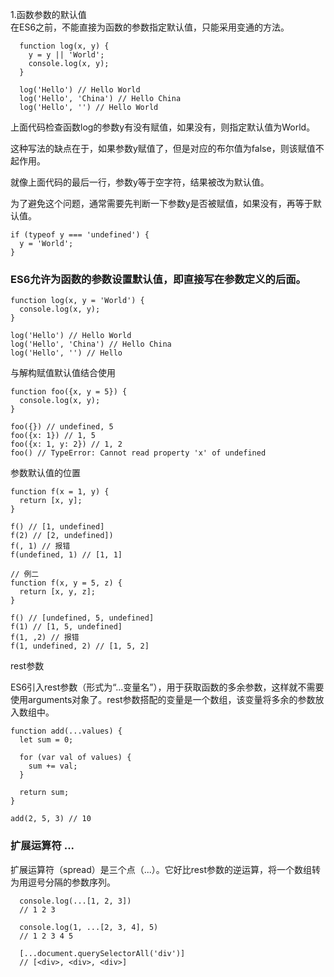 1.函数参数的默认值<br>
在ES6之前，不能直接为函数的参数指定默认值，只能采用变通的方法。

      function log(x, y) {
        y = y || 'World';
        console.log(x, y);
      }
      
      log('Hello') // Hello World
      log('Hello', 'China') // Hello China
      log('Hello', '') // Hello World
      
上面代码检查函数log的参数y有没有赋值，如果没有，则指定默认值为World。<br>

这种写法的缺点在于，如果参数y赋值了，但是对应的布尔值为false，则该赋值不起作用。<br>

就像上面代码的最后一行，参数y等于空字符，结果被改为默认值。<br>

为了避免这个问题，通常需要先判断一下参数y是否被赋值，如果没有，再等于默认值。<br>

    if (typeof y === 'undefined') {
      y = 'World';
    }
    
<h3>ES6允许为函数的参数设置默认值，即直接写在参数定义的后面。</h3>

    function log(x, y = 'World') {
      console.log(x, y);
    }
    
    log('Hello') // Hello World
    log('Hello', 'China') // Hello China
    log('Hello', '') // Hello

与解构赋值默认值结合使用

    function foo({x, y = 5}) {
      console.log(x, y);
    }
    
    foo({}) // undefined, 5
    foo({x: 1}) // 1, 5
    foo({x: 1, y: 2}) // 1, 2
    foo() // TypeError: Cannot read property 'x' of undefined

参数默认值的位置

    function f(x = 1, y) {
      return [x, y];
    }
    
    f() // [1, undefined]
    f(2) // [2, undefined])
    f(, 1) // 报错
    f(undefined, 1) // [1, 1]
    
    // 例二
    function f(x, y = 5, z) {
      return [x, y, z];
    }
    
    f() // [undefined, 5, undefined]
    f(1) // [1, 5, undefined]
    f(1, ,2) // 报错
    f(1, undefined, 2) // [1, 5, 2]
    

rest参数<br>

ES6引入rest参数（形式为“...变量名”），用于获取函数的多余参数，这样就不需要使用arguments对象了。rest参数搭配的变量是一个数组，该变量将多余的参数放入数组中。

    function add(...values) {
      let sum = 0;
    
      for (var val of values) {
        sum += val;
      }
    
      return sum;
    }

    add(2, 5, 3) // 10
    

<h3>扩展运算符 ...</h3>

扩展运算符（spread）是三个点（...）。它好比rest参数的逆运算，将一个数组转为用逗号分隔的参数序列。

      console.log(...[1, 2, 3])
      // 1 2 3
      
      console.log(1, ...[2, 3, 4], 5)
      // 1 2 3 4 5
      
      [...document.querySelectorAll('div')]
      // [<div>, <div>, <div>]
      










